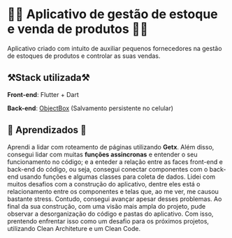 # 📱📱 Aplicativo de gestão de estoque e venda de produtos 📱📱
Aplicativo criado com intuito de auxiliar pequenos fornecedores na gestão de estoques de produtos e controlar as suas vendas.

## ⚒️Stack utilizada⚒️

**Front-end**: Flutter + Dart

**Back-end**: [ObjectBox](https://objectbox.io/) (Salvamento persistente no celular)

## 🧠 Aprendizados 🧠

Aprendi a lidar com roteamento de páginas utilizando **Getx**. Além disso, consegui lidar com muitas **funções assincronas** e entender o seu funcionamento no código; e a enteder a relação entre as faces front-end e back-end do código, ou seja, consegui conectar componentes com o back-end usando funções e algumas classes para coleta de dados.
Lidei com muitos desafios com a construção do aplicativo, dentre eles está o relacionamento entre os componentes e telas que, ao me ver, me causou bastante stress. Contudo, consegui avançar apesar desses problemas. Ao final da sua construção, com uma visão mais ampla do projeto, pude observar a desorganização do código e pastas do aplicativo. Com isso, prentendo enfrentar isso como um desafio para os próximos projetos, utilizando Clean Architeture e um Clean Code.

